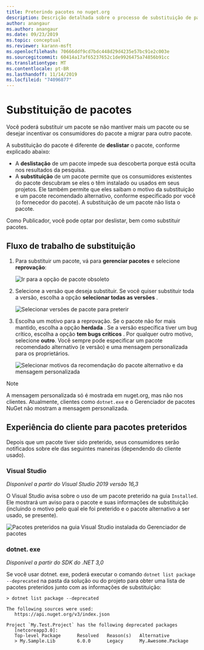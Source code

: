 ```yaml
---
title: Preterindo pacotes no nuget.org
description: Descrição detalhada sobre o processo de substituição de pacotes e como os clientes mostram essas informações
author: anangaur
ms.author: anangaur
ms.date: 09/23/2019
ms.topic: conceptual
ms.reviewer: karann-msft
ms.openlocfilehash: 70666ddf9cd7bdc448d29d4235e57bc91e2c003e
ms.sourcegitcommit: 60414a17af65237652c1de9926475a74856b91cc
ms.translationtype: MT
ms.contentlocale: pt-BR
ms.lasthandoff: 11/14/2019
ms.locfileid: "74096877"
---
```

# <a name="deprecating-packages"></a>Substituição de pacotes

Você poderá substituir um pacote se não mantiver mais um pacote ou se desejar incentivar os consumidores do pacote a migrar para outro pacote. 

A substituição do pacote é diferente de **deslistar** o pacote, conforme explicado abaixo:
* A **deslistação** de um pacote impede sua descoberta porque está oculta nos resultados da pesquisa. 
* A **substituição** de um pacote permite que os consumidores existentes do pacote descubram se eles o têm instalado ou usados em seus projetos. Ele também permite que eles saibam o motivo da substituição e um pacote recomendado alternativo, conforme especificado por você (o fornecedor do pacote). A substituição de um pacote não lista o pacote. 

Como Publicador, você pode optar por deslistar, bem como substituir pacotes.

## <a name="deprecation-workflow"></a>Fluxo de trabalho de substituição
1. Para substituir um pacote, vá para **gerenciar pacotes** e selecione **reprovação**:

    ![Ir para a opção de pacote obsoleto](media/deprecation-select-option.png)

2. Selecione a versão que deseja substituir. Se você quiser substituir toda a versão, escolha a opção **selecionar todas as versões** .

    ![Selecionar versões de pacote para preterir](media/deprecation-select-version.png)

3. Escolha um motivo para a reprovação. Se o pacote não for mais mantido, escolha a opção **herdada** . Se a versão específica tiver um bug crítico, escolha a opção **tem bugs críticos** . Por qualquer outro motivo, selecione **outro**. Você sempre pode especificar um pacote recomendado alternativo (e versão) e uma mensagem personalizada para os proprietários. 

    ![Selecionar motivos da recomendação do pacote alternativo e da mensagem personalizada](media/deprecation-save.png)

> [!Note]
> A mensagem personalizada só é mostrada em nuget.org, mas não nos clientes. Atualmente, clientes como `dotnet.exe` e o Gerenciador de pacotes NuGet não mostram a mensagem personalizada.

## <a name="client-experience-for-deprecated-packages"></a>Experiência do cliente para pacotes preteridos
Depois que um pacote tiver sido preterido, seus consumidores serão notificados sobre ele das seguintes maneiras (dependendo do cliente usado).

### <a name="visual-studio"></a>Visual Studio 
*Disponível a partir do Visual Studio 2019 versão 16,3*

O Visual Studio avisa sobre o uso de um pacote preterido na guia `Installed`. Ele mostrará um aviso para o pacote e suas informações de substituição (incluindo o motivo pelo qual ele foi preterido e o pacote alternativo a ser usado, se presente).

   ![Pacotes preteridos na guia Visual Studio instalada do Gerenciador de pacotes](media/deprecation-vs.png)

### <a name="dotnetexe"></a>dotnet. exe
*Disponível a partir do SDK do .NET 3,0*

Se você usar dotnet. exe, poderá executar o comando `dotnet list package --deprecated` na pasta da solução ou do projeto para obter uma lista de pacotes preteridos junto com as informações de substituição:

```
> dotnet list package --deprecated

The following sources were used:
   https://api.nuget.org/v3/index.json

Project `My.Test.Project` has the following deprecated packages
   [netcoreapp3.0]:
   Top-level Package      Resolved   Reason(s)   Alternative
   > My.Sample.Lib        6.0.0      Legacy      My.Awesome.Package

```
